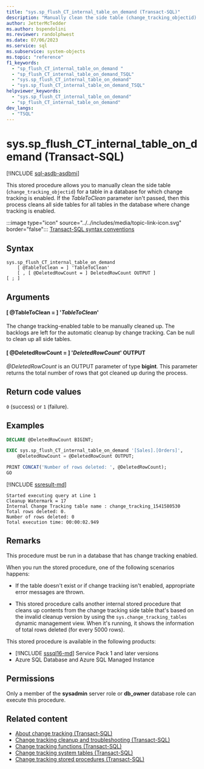 ```yaml
---
title: "sys.sp_flush_CT_internal_table_on_demand (Transact-SQL)"
description: "Manually clean the side table (change_tracking_objectid) for a table in a database for which change tracking is enabled"
author: JetterMcTedder
ms.author: bspendolini
ms.reviewer: randolphwest
ms.date: 07/06/2023
ms.service: sql
ms.subservice: system-objects
ms.topic: "reference"
f1_keywords:
  - "sp_flush_CT_internal_table_on_demand "
  - "sp_flush_CT_internal_table_on_demand_TSQL"
  - "sys.sp_flush_CT_internal_table_on_demand"
  - "sys.sp_flush_CT_internal_table_on_demand_TSQL"
helpviewer_keywords:
  - "sys.sp_flush_CT_internal_table_on_demand"
  - "sp_flush_CT_internal_table_on_demand"
dev_langs:
  - "TSQL"
---
```

# sys.sp_flush_CT_internal_table_on_demand (Transact-SQL)

[!INCLUDE [sql-asdb-asdbmi](../../includes/applies-to-version/sql-asdb-asdbmi.md)]

This stored procedure allows you to manually clean the side table (`change_tracking_objectid`) for a table in a database for which change tracking is enabled. If the *TableToClean* parameter isn't passed, then this process cleans all side tables for all tables in the database where change tracking is enabled.

:::image type="icon" source="../../includes/media/topic-link-icon.svg" border="false"::: [Transact-SQL syntax conventions](../../t-sql/language-elements/transact-sql-syntax-conventions-transact-sql.md)

## Syntax

```syntaxsql
sys.sp_flush_CT_internal_table_on_demand
    [ @TableToClean = ] 'TableToClean'
    [ , [ @DeletedRowCount = ] DeletedRowCount OUTPUT ]
[ ; ]
```

## Arguments

#### [ @TableToClean = ] '*TableToClean*'

The change tracking-enabled table to be manually cleaned up. The backlogs are left for the automatic cleanup by change tracking. Can be null to clean up all side tables.

#### [ @DeletedRowCount = ] '*DeletedRowCount*' OUTPUT

*@DeletedRowCount* is an OUTPUT parameter of type **bigint**. This parameter returns the total number of rows that got cleaned up during the process.

## Return code values

`0` (success) or `1` (failure).

## Examples

```sql
DECLARE @DeletedRowCount BIGINT;

EXEC sys.sp_flush_CT_internal_table_on_demand '[Sales].[Orders]',
    @DeletedRowCount = @DeletedRowCount OUTPUT;

PRINT CONCAT('Number of rows deleted: ', @DeletedRowCount);
GO
```

[!INCLUDE [ssresult-md](../../includes/ssresult-md.md)]

```output
Started executing query at Line 1
Cleanup Watermark = 17
Internal Change Tracking table name : change_tracking_1541580530
Total rows deleted: 0.
Number of rows deleted: 0
Total execution time: 00:00:02.949
```

## Remarks

This procedure must be run in a database that has change tracking enabled.

When you run the stored procedure, one of the following scenarios happens:

- If the table doesn't exist or if change tracking isn't enabled, appropriate error messages are thrown.

- This stored procedure calls another internal stored procedure that cleans up contents from the change tracking side table that's based on the invalid cleanup version by using the `sys.change_tracking_tables` dynamic management view. When it's running, it shows the information of total rows deleted (for every 5000 rows).

This stored procedure is available in the following products:

- [!INCLUDE [sssql16-md](../../includes/sssql16-md.md)] Service Pack 1 and later versions
- Azure SQL Database and Azure SQL Managed Instance

## Permissions

Only a member of the **sysadmin** server role or **db_owner** database role can execute this procedure.

## Related content

- [About change tracking (Transact-SQL)](../track-changes/about-change-tracking-sql-server.md)
- [Change tracking cleanup and troubleshooting (Transact-SQL)](../track-changes/cleanup-and-troubleshoot-change-tracking-sql-server.md)
- [Change tracking functions (Transact-SQL)](../system-functions/change-tracking-functions-transact-sql.md)
- [Change tracking system tables (Transact-SQL)](../system-tables/change-tracking-tables-transact-sql.md)
- [Change tracking stored procedures (Transact-SQL)](change-tracking-stored-procedures-transact-sql.md)

